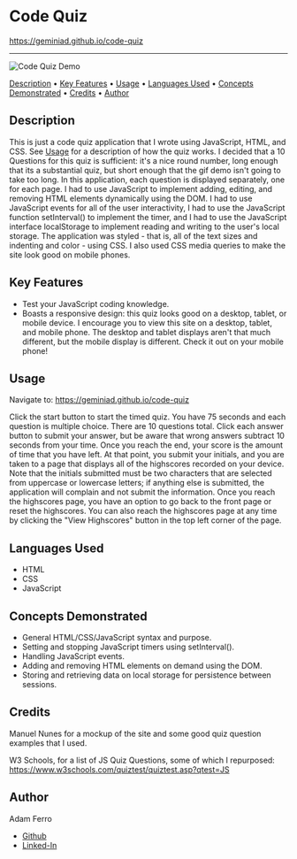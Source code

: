# Code Quiz

<https://geminiad.github.io/code-quiz>

------------------------------------------------------

![Code Quiz Demo](./assets/images/code-quiz-demo.gif)

<a href="#description">Description</a> •
<a href="#key-features">Key Features</a> •
<a href="#usage">Usage</a> •
<a href="#languages-used">Languages Used</a> •
<a href="#concepts-demonstrated">Concepts Demonstrated</a> •
<a href="#credits">Credits</a> •
<a href="#author">Author</a>

## Description

This is just a code quiz application that I wrote using JavaScript, HTML, and CSS. See <a href="#usage">Usage</a> for a description of how the quiz works. I decided that a 10 Questions for this quiz is sufficient: it's a nice round number, long enough that its a substantial quiz, but short enough that the gif demo isn't going to take too long. In this application, each question is displayed separately, one for each page. I had to use JavaScript to implement adding, editing, and removing HTML elements dynamically using the DOM. I had to use JavaScript events for all of the user interactivity, I had to use the JavaScript function setInterval() to implement the timer, and I had to use the JavaScript interface localStorage to implement reading and writing to the user's local storage. The application was styled - that is, all of the text sizes and indenting and color - using CSS. I also used CSS media queries to make the site look good on mobile phones.

## Key Features

- Test your JavaScript coding knowledge.
- Boasts a responsive design: this quiz looks good on a desktop, tablet, or mobile device. I encourage you to view this site on a desktop, tablet, and mobile phone. The desktop and tablet displays aren't that much different, but the mobile display is different. Check it out on your mobile phone!

## Usage

Navigate to: <https://geminiad.github.io/code-quiz>

Click the start button to start the timed quiz. You have 75 seconds and each question is multiple choice. There are 10 questions total. Click each answer button to submit your answer, but be aware that wrong answers subtract 10 seconds from your time. Once you reach the end, your score is the amount of time that you have left. At that point, you submit your initials, and you are taken to a page that displays all of the highscores recorded on your device. Note that the initials submitted must be two characters that are selected from uppercase or lowercase letters; if anything else is submitted, the application will complain and not submit the information. Once you reach the highscores page, you have an option to go back to the front page or reset the highscores. You can also reach the highscores page at any time by clicking the "View Highscores" button in the top left corner of the page.

## Languages Used

- HTML
- CSS
- JavaScript

## Concepts Demonstrated

- General HTML/CSS/JavaScript syntax and purpose.
- Setting and stopping JavaScript timers using setInterval().
- Handling JavaScript events.
- Adding and removing HTML elements on demand using the DOM.
- Storing and retrieving data on local storage for persistence between sessions.

## Credits

Manuel Nunes for a mockup of the site and some good quiz question examples that I used.

W3 Schools, for a list of JS Quiz Questions, some of which I repurposed:
https://www.w3schools.com/quiztest/quiztest.asp?qtest=JS

## Author

Adam Ferro
- [Github](https://github.com/GeminiAd)
- [Linked-In](https://www.linkedin.com/in/adam-ferro)